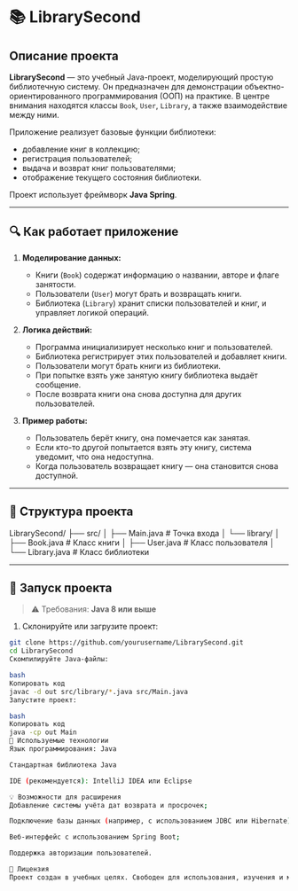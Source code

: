 # 📚 LibrarySecond

## Описание проекта

**LibrarySecond** — это учебный Java-проект, моделирующий простую библиотечную систему. Он предназначен для демонстрации объектно-ориентированного программирования (ООП) на практике. В центре внимания находятся классы `Book`, `User`, `Library`, а также взаимодействие между ними.

Приложение реализует базовые функции библиотеки:
- добавление книг в коллекцию;
- регистрация пользователей;
- выдача и возврат книг пользователями;
- отображение текущего состояния библиотеки.

Проект  использует фреймворк **Java Spring**.

---

## 🔍 Как работает приложение

1. **Моделирование данных:**
   - Книги (`Book`) содержат информацию о названии, авторе и флаге занятости.
   - Пользователи (`User`) могут брать и возвращать книги.
   - Библиотека (`Library`) хранит списки пользователей и книг, и управляет логикой операций.

2. **Логика действий:**
   - Программа инициализирует несколько книг и пользователей.
   - Библиотека регистрирует этих пользователей и добавляет книги.
   - Пользователи могут брать книги из библиотеки.
   - При попытке взять уже занятую книгу библиотека выдаёт сообщение.
   - После возврата книги она снова доступна для других пользователей.

3. **Пример работы:**
   - Пользователь берёт книгу, она помечается как занятая.
   - Если кто-то другой попытается взять эту книгу, система уведомит, что она недоступна.
   - Когда пользователь возвращает книгу — она становится снова доступной.

---

## 🧱 Структура проекта

LibrarySecond/ ├── src/ │ ├── Main.java # Точка входа │ └── library/ │ ├── Book.java # Класс книги │ ├── User.java # Класс пользователя │ └── Library.java # Класс библиотеки


---

## 🚀 Запуск проекта

> ⚠️ Требования: **Java 8 или выше**

1. Склонируйте или загрузите проект:
```bash
git clone https://github.com/yourusername/LibrarySecond.git
cd LibrarySecond
Скомпилируйте Java-файлы:

bash
Копировать код
javac -d out src/library/*.java src/Main.java
Запустите проект:

bash
Копировать код
java -cp out Main
🧪 Используемые технологии
Язык программирования: Java

Стандартная библиотека Java

IDE (рекомендуется): IntelliJ IDEA или Eclipse

💡 Возможности для расширения
Добавление системы учёта дат возврата и просрочек;

Подключение базы данных (например, с использованием JDBC или Hibernate);

Веб-интерфейс с использованием Spring Boot;

Поддержка авторизации пользователей.

📄 Лицензия
Проект создан в учебных целях. Свободен для использования, изучения и модификации.
